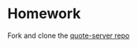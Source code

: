 # Homework

Fork and clone the [quote-server repo](https://github.com/CodeYourFuture/node-challenge-quote-server)
